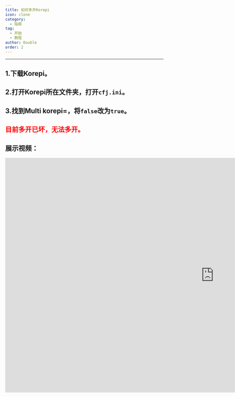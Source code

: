 ```yaml
---
title: 如何多开Korepi
icon: clone
category:
  - 指南
tag:
  - 开始
  - 教程
author: Double
order: 2
---
```

---
## 1.下载Korepi。


## 2.打开Korepi所在文件夹，打开`cfj.ini`。


## 3.找到Multi korepi=，将`false`改为`true`。

## <span style="color:red;">目前多开已坏，无法多开。</span>

## 展示视频：
 <div class="iframe-container"><iframe width="1328" height="747" src="https://www.youtube.com/embed/pSAxKoneT64?list=PL5eI1Tb64p56g27qfYk7VuFTz4FK6YrKa" title="Multi-Instance V (Updated)" frameborder="0" allow="accelerometer; autoplay; clipboard-write; encrypted-media; gyroscope; picture-in-picture; web-share" referrerpolicy="strict-origin-when-cross-origin" allowfullscreen></iframe></div>
